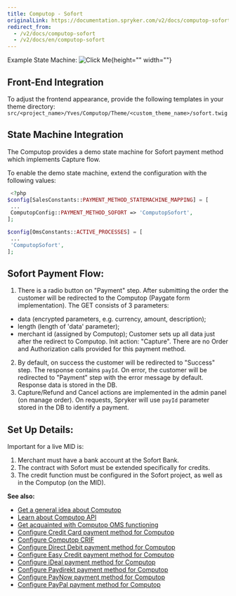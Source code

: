 ```yaml
---
title: Computop - Sofort
originalLink: https://documentation.spryker.com/v2/docs/computop-sofort
redirect_from:
  - /v2/docs/computop-sofort
  - /v2/docs/en/computop-sofort
---
```


Example State Machine:
![Click Me](https://cdn.document360.io/9fafa0d5-d76f-40c5-8b02-ab9515d3e879/Images/Documentation/computop-sofort-flow-example.png){height="" width=""}

## Front-End Integration
To adjust the frontend appearance, provide the following templates in your theme directory:
`src/<project_name>/Yves/Computop/Theme/<custom_theme_name>/sofort.twig`

## State Machine Integration
The Computop provides a demo state machine for Sofort payment method which implements Capture flow.

To enable the demo state machine, extend the configuration with the following values:
```php
 <?php
$config[SalesConstants::PAYMENT_METHOD_STATEMACHINE_MAPPING] = [
 ...
 ComputopConfig::PAYMENT_METHOD_SOFORT => 'ComputopSofort',
];

$config[OmsConstants::ACTIVE_PROCESSES] = [
 ...
 'ComputopSofort',
];
```

## Sofort Payment Flow:

1. There is a radio button on "Payment" step. After submitting the order the customer will be redirected to the Computop (Paygate form implementation). The GET consists of 3 parameters:
  - data (encrypted parameters, e.g. currency, amount, description);
  - length (length of 'data' parameter);
  - merchant id (assigned by Computop);
Customer sets up all data just after the redirect to Computop.
Init action: "Capture". There are no Order and Authorization calls provided for this payment method.
2. By default, on success the customer  will be redirected to "Success" step. The response contains `payId`. On error, the customer  will be redirected to "Payment" step with the error message by default. Response data is stored in the DB.
3. Capture/Refund and Cancel actions are implemented in the admin panel (on manage order). On requests, Spryker will use `payId` parameter stored in the DB to identify a payment.

## Set Up Details:
Important for a live MID is:

1. Merchant must have a bank account at the Sofort Bank.
2. The contract with Sofort must be extended specifically for credits.
3. The credit function must be configured in the Sofort project, as well as in the Computop (on the MID).

**See also:**

* [Get a general idea about Computop](/docs/scos/dev/technology-partners/201903.0/payment-partners/computop/computop)
* [Learn about Computop API](/docs/scos/dev/technology-partners/201903.0/payment-partners/computop/computop-api-de)
* [Get acquainted with Computop OMS functioning](/docs/scos/dev/technology-partners/201903.0/payment-partners/computop/computop-oms-de)
* [Configure Credit Card payment method for Computop](/docs/scos/dev/technology-partners/201903.0/payment-partners/computop/computop-credit)
* [Configure Computop CRIF](/docs/scos/dev/technology-partners/201903.0/payment-partners/computop/computop-crif)
* [Configure Direct Debit payment method for Computop](/docs/scos/dev/technology-partners/201903.0/payment-partners/computop/computop-direct)
* [Configure Easy Credit payment method for Computop](/docs/scos/dev/technology-partners/201903.0/payment-partners/computop/computop-easy-c)
* [Configure iDeal payment method for Computop](/docs/scos/dev/technology-partners/201903.0/payment-partners/computop/computop-ideal)
* [Configure Paydirekt payment method for Computop](/docs/scos/dev/technology-partners/201903.0/payment-partners/computop/computop-paydir)
* [Configure PayNow payment method for Computop](/docs/scos/dev/technology-partners/201903.0/payment-partners/computop/computop-paynow)
* [Configure PayPal payment method for Computop](/docs/scos/dev/technology-partners/201903.0/payment-partners/computop/computop-paypal)
